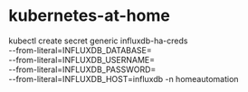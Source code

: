 # kubernetes-at-home

kubectl create secret generic influxdb-ha-creds \
        --from-literal=INFLUXDB_DATABASE=<db> \
        --from-literal=INFLUXDB_USERNAME=<username> \
        --from-literal=INFLUXDB_PASSWORD=<password> \
        --from-literal=INFLUXDB_HOST=influxdb -n homeautomation
